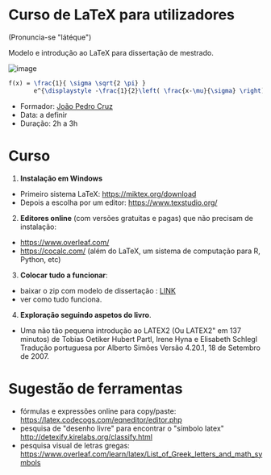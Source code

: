 # Curso de LaTeX para utilizadores
(Pronuncia-se "látéque")

Modelo e introdução ao LaTeX para dissertação de mestrado.

![image](https://user-images.githubusercontent.com/11158247/111152233-6adf5600-8588-11eb-8677-6d4e121ec687.png)


```latex
f(x) = \frac{1}{ \sigma \sqrt{2 \pi} } 
       e^{\displaystyle -\frac{1}{2}\left( \frac{x-\mu}{\sigma} \right)^2}
```

* Formador: [João Pedro Cruz](http://sweet.ua.pt/pedrocruz/)
* Data: a definir
* Duração: 2h a 3h

# Curso

1. **Instalação em Windows**

* Primeiro sistema LaTeX: https://miktex.org/download
* Depois a escolha por um editor: https://www.texstudio.org/

2. **Editores online** (com versões gratuitas e pagas) que não precisam de instalação:

* https://www.overleaf.com/
* https://cocalc.com/  (além do LaTeX, um sistema de computação para R, Python, etc)

3. **Colocar tudo a funcionar**:

* baixar o zip com modelo de dissertação : [LINK](https://github.com/jpcaveiro/latex/blob/main/modelo_disserta%C3%A7%C3%A3o_2021-03-15.zip)
* ver como tudo funciona.

4. **Exploração seguindo aspetos do livro**.

* Uma não tão pequena introdução ao LATEX2 (Ou LATEX2" em 137 minutos) de Tobias Oetiker
  Hubert Partl, Irene Hyna e Elisabeth Schlegl Tradução portuguesa por Alberto Simões Versão 4.20.1, 18 de Setembro de 2007.

# Sugestão de ferramentas



* fórmulas e expressões online para copy/paste:  https://latex.codecogs.com/eqneditor/editor.php
* pesquisa de "desenho livre" para encontrar o "símbolo latex" http://detexify.kirelabs.org/classify.html
* pesquisa visual de letras gregas: https://www.overleaf.com/learn/latex/List_of_Greek_letters_and_math_symbols

